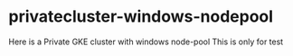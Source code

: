 # privatecluster-windows-nodepool
Here is a Private GKE cluster with windows node-pool
This is only for test
